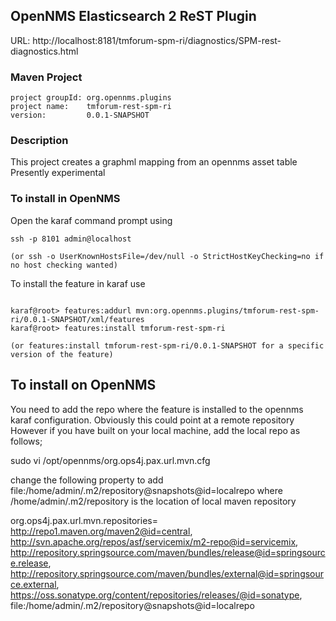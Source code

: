 ## OpenNMS Elasticsearch 2 ReST Plugin

URL:
http://localhost:8181/tmforum-spm-ri/diagnostics/SPM-rest-diagnostics.html

### Maven Project
~~~~
project groupId: org.opennms.plugins
project name:    tmforum-rest-spm-ri
version:         0.0.1-SNAPSHOT
~~~~

### Description

This project creates a graphml mapping from an opennms asset table
Presently experimental

### To install in OpenNMS 

Open the karaf command prompt using
~~~~
ssh -p 8101 admin@localhost

(or ssh -o UserKnownHostsFile=/dev/null -o StrictHostKeyChecking=no if no host checking wanted)
~~~~

To install the feature in karaf use

~~~~

karaf@root> features:addurl mvn:org.opennms.plugins/tmforum-rest-spm-ri/0.0.1-SNAPSHOT/xml/features
karaf@root> features:install tmforum-rest-spm-ri

(or features:install tmforum-rest-spm-ri/0.0.1-SNAPSHOT for a specific version of the feature)
~~~~

To install on OpenNMS
---------------------
You need to add the repo where the feature is installed to the opennms karaf configuration.
Obviously this could point at a remote repository
However if you have built on your local machine, add the local repo as follows;

sudo vi /opt/opennms/org.ops4j.pax.url.mvn.cfg

change the following property to add file:/home/admin/.m2/repository@snapshots@id=localrepo 
where /home/admin/.m2/repository is the location of local maven repository

org.ops4j.pax.url.mvn.repositories= \
    http://repo1.maven.org/maven2@id=central, \
    http://svn.apache.org/repos/asf/servicemix/m2-repo@id=servicemix, \
    http://repository.springsource.com/maven/bundles/release@id=springsource.release, \
    http://repository.springsource.com/maven/bundles/external@id=springsource.external, \
    https://oss.sonatype.org/content/repositories/releases/@id=sonatype, \
    file:/home/admin/.m2/repository@snapshots@id=localrepo

